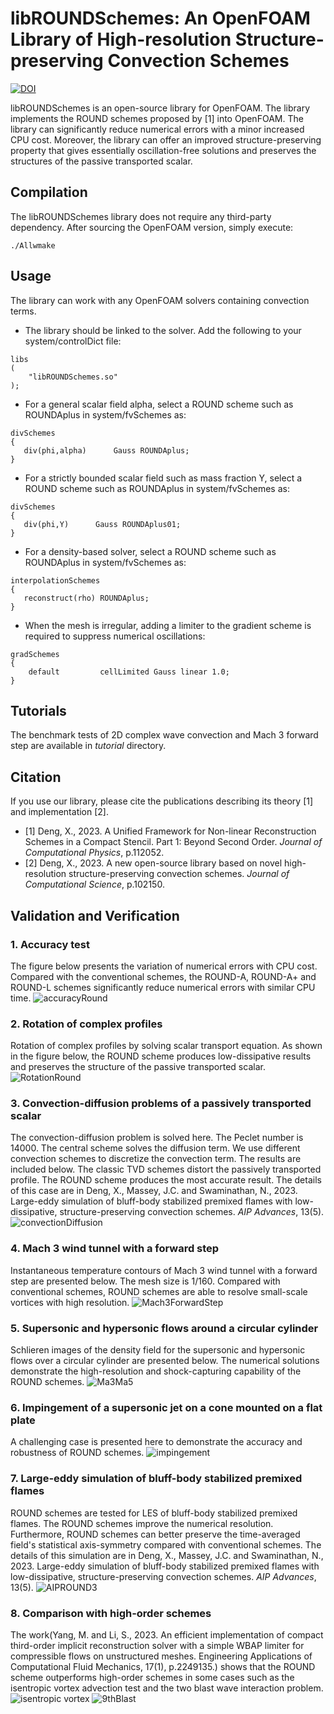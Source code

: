 # libROUNDSchemes: An OpenFOAM Library of High-resolution Structure-preserving Convection Schemes
[![DOI](https://zenodo.org/badge/570191772.svg)](https://zenodo.org/badge/latestdoi/570191772)

libROUNDSchemes is an open-source library for OpenFOAM. The library implements the ROUND schemes proposed by [1] into OpenFOAM. The library can significantly reduce numerical errors with a minor increased CPU cost. Moreover, the library can offer an improved structure-preserving property that gives essentially oscillation-free solutions and preserves the structures of the passive transported scalar.

## Compilation

The libROUNDSchemes library does not require any third-party dependency.
After sourcing the OpenFOAM version, simply execute:

```
./Allwmake
```
## Usage

The library can work with any OpenFOAM solvers containing convection terms.

* The library should be linked to the solver. Add the following to your system/controlDict file:

```
libs
(
    "libROUNDSchemes.so" 
);
```

* For a general scalar field alpha, select a ROUND scheme such as ROUNDAplus in system/fvSchemes as:

```
divSchemes
{
   div(phi,alpha)      Gauss ROUNDAplus;
}
```

* For a strictly bounded scalar field such as mass fraction Y, select a ROUND scheme such as ROUNDAplus in system/fvSchemes as:

```
divSchemes
{
   div(phi,Y)      Gauss ROUNDAplus01;
}
```

* For a density-based solver, select a ROUND scheme such as ROUNDAplus in system/fvSchemes as:

```
interpolationSchemes
{
   reconstruct(rho) ROUNDAplus;
}
```
* When the mesh is irregular, adding a limiter to the gradient scheme is required to suppress numerical oscillations:

```
gradSchemes
{
    default         cellLimited Gauss linear 1.0;
}
```

## Tutorials
The benchmark tests of 2D complex wave convection and Mach 3 forward step are available in _tutorial_ directory.

## Citation

If you use our library, please cite the publications describing its theory [1] and implementation [2].
- [1] Deng, X., 2023. A Unified Framework for Non-linear Reconstruction Schemes in a Compact Stencil. Part 1: Beyond Second Order. *Journal of Computational Physics*, p.112052.
- [2] Deng, X., 2023. A new open-source library based on novel high-resolution structure-preserving convection schemes. *Journal of Computational Science*, p.102150.

## Validation and Verification
### 1. Accuracy test
The figure below presents the variation of numerical errors with CPU cost. Compared with the conventional schemes, the ROUND-A, ROUND-A+ and ROUND-L schemes significantly reduce numerical errors with similar CPU time.
![accuracyRound](https://github.com/advanCFD/libROUNDSchemes/assets/118991833/ba2d8df4-e51a-4e06-9cfd-d2d905b5a0c7)

### 2. Rotation of complex profiles
Rotation of complex profiles by solving scalar transport equation. As shown in the figure below, the ROUND scheme produces low-dissipative results and preserves the structure of the passive transported scalar.
![RotationRound](https://github.com/advanCFD/libROUNDSchemes/assets/118991833/21a3d9f5-485d-4deb-a453-ffcd51e07f66)

### 3. Convection-diffusion problems of a passively transported scalar
The convection-diffusion problem is solved here. The Peclet number is 14000. The central scheme solves the diffusion term. We use different convection schemes to discretize the convection term. The results are included below. The classic TVD schemes distort the passively transported profile. The ROUND scheme produces the most accurate result. The details of this case are in Deng, X., Massey, J.C. and Swaminathan, N., 2023. Large-eddy simulation of bluff-body stabilized premixed flames with low-dissipative, structure-preserving convection schemes. *AIP Advances*, 13(5).
![convectionDiffusion](https://github.com/advanCFD/libROUNDSchemes/assets/118991833/1988b702-d589-4523-9eb6-27f6417cf022)

### 4. Mach 3 wind tunnel with a forward step
Instantaneous temperature contours of Mach 3 wind tunnel with a forward step are presented below. The mesh size is 1/160. Compared with conventional schemes, ROUND schemes are able to resolve small-scale vortices with high resolution.
![Mach3ForwardStep](https://github.com/advanCFD/libROUNDSchemes/assets/118991833/b27a8245-8bba-4412-b9f2-57e318f0df97)

### 5. Supersonic and hypersonic flows around a circular cylinder
Schlieren images of the density field for the supersonic and hypersonic flows over a circular cylinder are presented below. The numerical solutions demonstrate the high-resolution and shock-capturing capability of the ROUND schemes.
![Ma3Ma5](https://github.com/advanCFD/libROUNDSchemes/assets/118991833/bdb9eebe-6aef-4fb1-8e6a-2fb3bebe1662)

### 6. Impingement of a supersonic jet on a cone mounted on a flat plate
A challenging case is presented here to demonstrate the accuracy and robustness of ROUND schemes.
![impingement](https://github.com/advanCFD/libROUNDSchemes/assets/118991833/b8a7af05-9b1e-48c6-a5ee-9031b8cc980d)

### 7. Large-eddy simulation of bluff-body stabilized premixed flames
ROUND schemes are tested for LES of bluff-body stabilized premixed flames. The ROUND schemes improve the numerical resolution. Furthermore, ROUND schemes can better preserve the time-averaged field's statistical axis-symmetry compared with conventional schemes. The details of this simulation are in Deng, X., Massey, J.C. and Swaminathan, N., 2023. Large-eddy simulation of bluff-body stabilized premixed flames with low-dissipative, structure-preserving convection schemes. *AIP Advances*, 13(5).
![AIPROUND3](https://github.com/advanCFD/libROUNDSchemes/assets/118991833/22246d4a-7838-40be-9499-f841108444c1)

### 8. Comparison with high-order schemes
The work(Yang, M. and Li, S., 2023. An efficient implementation of compact third-order implicit reconstruction solver with a simple WBAP limiter for compressible flows on unstructured meshes. Engineering Applications of Computational Fluid Mechanics, 17(1), p.2249135.) shows that the ROUND scheme outperforms high-order schemes in some cases such as the isentropic vortex advection test and the two blast wave interaction problem.
![isentropic vortex](https://github.com/advanCFD/libROUNDSchemes/assets/118991833/da4c6ff4-7c5a-4220-b18b-3f986e3cff1d)
![9thBlast](https://github.com/advanCFD/libROUNDSchemes/assets/118991833/82c61c77-1b4c-478c-8d0e-620407f82abe)
